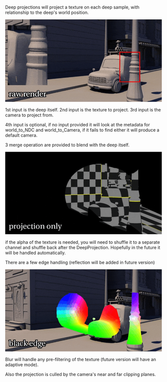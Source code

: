 Deep projections will project a texture on each deep sample, with relationship to the deep's world position.

<img src="https://github.com/EyalShirazi/Nuke/blob/main/Plugins/DeepProjection/demo/deep_comapre.gif"/>

1st input is the deep itself.
2nd input is the texture to project.
3rd input is the camera to project from.

4th input is optional, if no input provided it will look at the metadata for world_to_NDC and world_to_Camera,
if it fails to find either it will produce a default camera.

3 merge operation are provided to blend with the deep itself.

<div id="header" align="left">
  <img src="https://github.com/EyalShirazi/Nuke/blob/main/Plugins/DeepProjection/demo/deep_merge.gif"/>
</div>


if the alpha of the texture is needed, you will need to shuffle it to a separate channel and shuffle back after the DeepProjection.
Hopefully in the future it will be handled automatically.

There are a few edge handling (reflection will be added in future version)

<div id="header" align="left">
  <img src="https://github.com/EyalShirazi/Nuke/blob/main/Plugins/DeepProjection/demo/deep_edge.gif"/>
</div>

Blur will handle any pre-filtering of the texture (future version will have an adaptive mode).

Also the projection is culled by the camera's near and far clipping planes.
